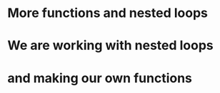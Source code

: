 # More functions and nested loops

# We are working with nested loops
# and making our own functions
